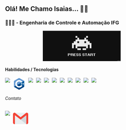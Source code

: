 
<h2>Olá! Me Chamo Isaias... 👋🏼</h2>
<h3>👨🏼‍🎓 - Engenharia de Controle e Automação IFG</h3>
<div style="display:flex;justify-content: center;">
<img src="incos/wMkRou.gif" alt="Alt Text" height=" 100px">
</div>

<h4> Habilidades / Tecnologias</h4>
<div style="display:flex;flex-direction: row;gap: 10px;">
    <img src="https://cdn.jsdelivr.net/gh/devicons/devicon/icons/python/python-original-wordmark.svg" height= "40px"/>
    <img src= "incos/incocplus.svg" height= "40px">
    <img src="https://cdn.jsdelivr.net/gh/devicons/devicon/icons/html5/html5-original-wordmark.svg" height= "40px"/>
    <img src="https://cdn.jsdelivr.net/gh/devicons/devicon/icons/css3/css3-original-wordmark.svg" height= "40px"/>
    <img src="https://cdn.jsdelivr.net/gh/devicons/devicon/icons/javascript/javascript-original.svg" height= "40px"/>
    <img src="https://cdn.jsdelivr.net/gh/devicons/devicon/icons/postgresql/postgresql-original-wordmark.svg" height= "40px"/>
    <img src="https://cdn.jsdelivr.net/gh/devicons/devicon/icons/sqlite/sqlite-original.svg" height= "40px"/>
    <img src="https://cdn.jsdelivr.net/gh/devicons/devicon/icons/flask/flask-original.svg" height= "40px"/>
    <img src="https://cdn.jsdelivr.net/gh/devicons/devicon/icons/arduino/arduino-original-wordmark.svg" height= "40px"/>
    <img src="https://cdn.jsdelivr.net/gh/devicons/devicon/icons/figma/figma-original.svg" height= "40px"/>
    <img src="https://cdn.jsdelivr.net/gh/devicons/devicon/icons/git/git-original.svg" height= "40px"/>    
</div>

<h6 style="margin-top:px;">Contato</h6>
<div style="display:flex;flex-direction: row;gap: 10px;">
 <a href="linkedin.com/in/isaias-a-26a6161b4">
        <img src="https://cdn.jsdelivr.net/gh/devicons/devicon/icons/linkedin/linkedin-original.svg" height=" 45px"/>
    </a>
<a href="mailto:isaiasguedesdearaujo30@gmail.com">
        <img src="incos/gmail.png" height=" 50px" />
    </a>
</div>
